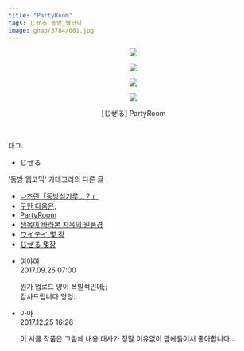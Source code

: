 ```yaml
---
title: "PartyRoom"
tags: じぜる 동방_웹코믹
image: ghap/3784/001.jpg
---
```

<div class="article">
<p style="text-align: center; clear: none; float: none;"><img src="{{ site.nasurl }}/ghap/3784/001.jpg"/></p>
<p style="text-align: center; clear: none; float: none;"><img src="{{ site.nasurl }}/ghap/3784/002.jpg"/></p>
<p style="text-align: center; clear: none; float: none;"><img src="{{ site.nasurl }}/ghap/3784/003.jpg"/></p>
<p style="text-align: center; clear: none; float: none;"><img src="{{ site.nasurl }}/ghap/3784/004.jpg"/></p>
<p style="text-align: center; clear: none; float: none;">[じぜる] PartyRoom</p>
<p style="text-align: center; clear: none; float: none;"><br/></p>
</div><div class="tagTrail">
<p>태그: </p>
<ul>
<li>じぜる</li>
</ul>
</div><div class="another">
<p>'동방 웹코믹' 카테고리의 다른 글</p>
<ul>
<li><a href="/2017-10-06-ghap_3830">나즈린「동방심기루…？」</a></li>
<li><a href="/2017-10-02-ghap_3810">구한 다음은,</a></li>
<li><a href="/2017-09-25-ghap_3784">PartyRoom</a></li>
<li><a href="/2017-09-25-ghap_3783">생목이 바라본 지옥의 원풍경</a></li>
<li><a href="/2017-09-25-ghap_3780">ワイテイ 몇 장</a></li>
<li><a href="/2017-09-25-ghap_3779">じぜる 몇장</a></li>
</ul>
</div><div class="cb_module cb_fluid">
<div class="cb_wrt cb_profile">
<div class="comment">
<ul>
<li class="cb_thumb_off" id="comment15089882">
<div class="cb_comment_area">
<div class="cb_info_area">
<div class="cb_section">
<span class="cb_nick_name">여야여</span>
</div>
<div class="cb_section">
<span class="cb_date">2017.09.25 07:00 </span>
</div>
</div>
<div class="cb_dsc_comment">
<p class="cb_dsc">
											뭔가 업로드 양이 폭발적인데;;<br/>
감사드립니다 엉엉..
										</p>
</div>
</div></li>
<li class="cb_thumb_off" id="comment15159439">
<div class="cb_comment_area">
<div class="cb_info_area">
<div class="cb_section">
<span class="cb_nick_name">아아</span>
</div>
<div class="cb_section">
<span class="cb_date">2017.12.25 16:26 </span>
</div>
</div>
<div class="cb_dsc_comment">
<p class="cb_dsc">
											이 서클 작품은 그림체 내용 대사가 정말 이유없이 맘에들어서 좋아합니다...<br/>
</p>
</div>
</div></li>
</ul>
</div>
</div><!-- commentList close -->
</div>